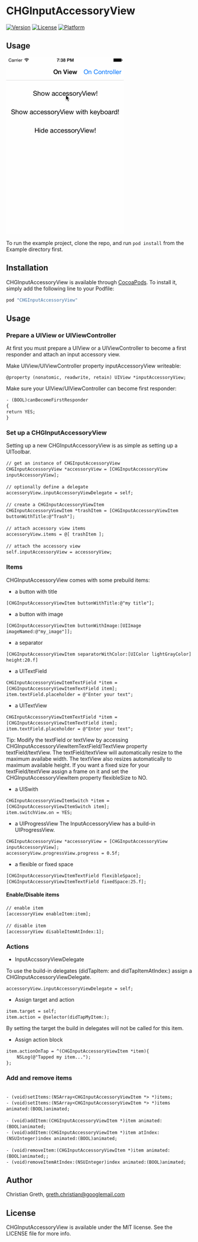 # CHGInputAccessoryView

[![Version](https://img.shields.io/cocoapods/v/CHGInputAccessoryView.svg?style=flat)](http://cocoapods.org/pods/CHGInputAccessoryView)
[![License](https://img.shields.io/cocoapods/l/CHGInputAccessoryView.svg?style=flat)](http://cocoapods.org/pods/CHGInputAccessoryView)
[![Platform](https://img.shields.io/cocoapods/p/CHGInputAccessoryView.svg?style=flat)](http://cocoapods.org/pods/CHGInputAccessoryView)

## Usage

![Screenshot of example CHGInputAccessoryView](example.gif)

To run the example project, clone the repo, and run `pod install` from the Example directory first.

## Installation

CHGInputAccessoryView is available through [CocoaPods](http://cocoapods.org). To install
it, simply add the following line to your Podfile:

```ruby
pod "CHGInputAccessoryView"
```

## Usage

### Prepare a UIView or UIViewController

At first you must prepare a UIView or a UIViewController to become a first responder and attach an input accessory view.

Make UIView/UIViewController property inputAccessoryView writeable:

```objc
@property (nonatomic, readwrite, retain) UIView *inputAccessoryView;
```

Make sure your UIView/UIViewController can become first responder:
```objc
- (BOOL)canBecomeFirstResponder
{
return YES;
}
```

### Set up a CHGInputAccessoryView

Setting up a new CHGInputAccessoryView is as simple as setting up a UIToolbar.

```objc
// get an instance of CHGInputAccessoryView
CHGInputAccessoryView *accessoryView = [CHGInputAccessoryView inputAccessoryView];

// optionally define a delegate
accessoryView.inputAccessoryViewDelegate = self;

// create a CHGInputAccessoryViewItem
CHGInputAccessoryViewItem *trashItem = [CHGInputAccessoryViewItem buttonWithTitle:@"Trash"];

// attach accessory view items
accessoryView.items = @[ trashItem ];

// attach the accessory view
self.inputAccessoryView = accessoryView;
```

### Items

CHGInputAccessoryView comes with some prebuild items:

- a button with title
```objc
[CHGInputAccessoryViewItem buttonWithTitle:@"my title"];
```

- a button with image
```objc
[CHGInputAccessoryViewItem buttonWithImage:[UIImage imageNamed:@"my_image"]];
```

- a separator
```objc
[CHGInputAccessoryViewItem separatorWithColor:[UIColor lightGrayColor] height:20.f]
```
- a UITextField
```objc
CHGInputAccessoryViewItemTextField *item = [CHGInputAccessoryViewItemTextField item];
item.textField.placeholder = @"Enter your text";
```
- a UITextView
```objc
CHGInputAccessoryViewItemTextField *item = [CHGInputAccessoryViewItemTextField item];
item.textField.placeholder = @"Enter your text";
```
Tip: Modify the textField or textView by accessing CHGInputAccessoryViewItemTextField/TextView property textField/textView. The textField/textView will automatically resize to the maximum availabe width. The textView also resizes automatically to maximum available height. If you want a fixed size for your textField/textView assign a frame on it and set the CHGInputAccessoryViewItem property flexibleSize to NO.
- a UISwith
```objc
CHGInputAccessoryViewItemSwitch *item = [CHGInputAccessoryViewItemSwitch item];
item.switchView.on = YES;
```
- a UIProgressView
The InputAccessoryView has a build-in UIProgressView.
```objc
CHGInputAccessoryView *accessoryView = [CHGInputAccessoryView inputAccessoryView];
accessoryView.progressView.progress = 0.5f;
```
- a flexible or fixed space
```objc
[CHGInputAccessoryViewItemTextField flexibleSpace];
[CHGInputAccessoryViewItemTextField fixedSpace:25.f];
```

#### Enable/Disable items

```objc
// enable item
[accessoryView enableItem:item];

// disable item
[accessoryView disableItemAtIndex:1];
```

### Actions

- InputAccssoryViewDelegate

To use the build-in delegates (didTapItem: and didTapItemAtIndex:) assign a CHGInputAccessoryViewDelegate.

```objc
accessoryView.inputAccessoryViewDelegate = self;
```

- Assign target and action
```objc
item.target = self;
item.action = @selector(didTapMyItem:);
```
By setting the target the build in delegates will not be called for this item.

- Assign action block
```objc
item.actionOnTap = ^(CHGInputAccessoryViewItem *item){
    NSLog(@"Tapped my item...");
};
```

### Add and remove items

```objc

- (void)setItems:(NSArray<CHGInputAccessoryViewItem *> *)items;
- (void)setItems:(NSArray<CHGInputAccessoryViewItem *> *)items animated:(BOOL)animated;

- (void)addItem:(CHGInputAccessoryViewItem *)item animated:(BOOL)animated;
- (void)addItem:(CHGInputAccessoryViewItem *)item atIndex:(NSUInteger)index animated:(BOOL)animated;

- (void)removeItem:(CHGInputAccessoryViewItem *)item animated:(BOOL)animated;;
- (void)removeItemAtIndex:(NSUInteger)index animated:(BOOL)animated;
```

## Author

Christian Greth, greth.christian@googlemail.com

## License

CHGInputAccessoryView is available under the MIT license. See the LICENSE file for more info.
